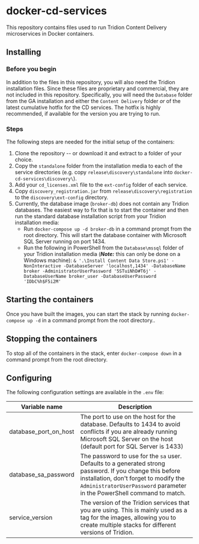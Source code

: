# docker-cd-services

This repository contains files used to run Tridion Content Delivery microservices in Docker containers.

## Installing

### Before you begin

In addition to the files in this repository, you will also need the Tridion installation files. Since these files are proprietary and commercial, they are not included in this repository. Specifically, you will need the `Database` folder from the GA installation and either the `Content Delivery` folder *or* of the latest cumulative hotfix for the CD services. The hotfix is highly recommended, if available for the version you are trying to run.

### Steps

The following steps are needed for the initial setup of the containers:

1. Clone the repository -- or download it and extract to a folder of your choice.
1. Copy the `standalone` folder from the installation media to each of the service directories (e.g. copy `release\discovery\standalone` into `docker-cd-services\discovery\`). 
1. Add your `cd_licenses.xml` file to the `ext-config` folder of each service.
1. Copy `discovery_registration.jar` from `release\discovery\registration` to the `discovery\ext-config` directory.
1. Currently, the database image (`broker-db`) does not contain any Tridion databases. The easiest way to fix that is to start the container and then run the standard database installation script from your Tridion installation media:
   * Run `docker-compose up -d broker-db` in a command prompt from the root directory. This will start the database container with Microsoft SQL Server running on port 1434.
   * Run the following in PowerShell from the `Database\mssql` folder of your Tridion installation media (***Note:*** this can only be done on a Windows machine):
   `& '.\Install Content Data Store.ps1' -NonInteractive -DatabaseServer 'localhost,1434' -DatabaseName broker -AdministratorUserPassword '5STuiNhD#T6j' -DatabaseUserName broker_user -DatabaseUserPassword 'IDbC%h$F5i2M'`

## Starting the containers

Once you have built the images, you can start the stack by running `docker-compose up -d` in a command prompt from the root directory..

## Stopping the containers

To stop all of the containers in the stack, enter `docker-compose down` in a command prompt from the root directory.

## Configuring

The following configuration settings are available in the `.env` file:

| Variable name         | Description |
| --------------------- | ----------- |
| database_port_on_host | The port to use on the host for the database. Defaults to 1434 to avoid conflicts if you are already running Microsoft SQL Server on the host (default port for SQL Server is 1433) |
| database_sa_password  | The password to use for the `sa` user. Defaults to a generated strong password. If you change this before installation, don't forget to modify the `AdministratorUserPassword` parameter in the PowerShell command to match. |
| service_version       | The version of the Tridion services that you are using. This is mainly used as a tag for the images, allowing you to create multiple stacks for different versions of Tridion. |